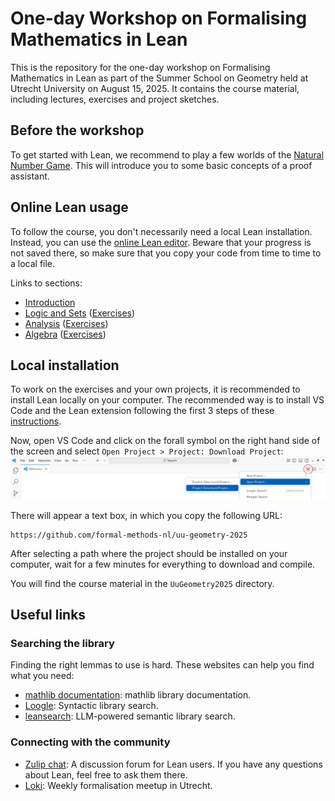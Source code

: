 # One-day Workshop on Formalising Mathematics in Lean

This is the repository for the one-day workshop on Formalising Mathematics in Lean
as part of the Summer School on Geometry held at Utrecht University on August 15, 2025.
It contains the course material, including lectures, exercises and project sketches.

## Before the workshop

To get started with Lean, we recommend to play a few worlds of the
[Natural Number Game](https://adam.math.hhu.de/#/g/leanprover-community/nng4). This will introduce you to
some basic concepts of a proof assistant.

## Online Lean usage

To follow the course, you don't necessarily need a local Lean installation. Instead,
you can use the [online Lean editor](https://live.lean-lang.org/). Beware that your progress is not saved there,
so make sure that you copy your code from time to time to a local file.

Links to sections:

- [Introduction](https://live.lean-lang.org/#url=https%3A%2F%2Fraw.githubusercontent.com%2Fformal-methods-nl%2Fuu-geometry-2025%2Frefs%2Fheads%2Fmaster%2FUuGeometry2025%2FLectures%2F01Introduction.lean%3Ftoken%3DGHSAT0AAAAAACW4X3GFY5V7NVIQMCYIO2RK2E6N5KQ)
- [Logic and Sets](https://live.lean-lang.org/#url=https%3A%2F%2Fraw.githubusercontent.com%2Fformal-methods-nl%2Fuu-geometry-2025%2Frefs%2Fheads%2Fmaster%2FUuGeometry2025%2FLectures%2F02Logic.lean%3Ftoken%3DGHSAT0AAAAAACW4X3GERGSQJM4UB4W3TY7Q2E6N6NA) ([Exercises](https://live.lean-lang.org/#url=https%3A%2F%2Fraw.githubusercontent.com%2Fformal-methods-nl%2Fuu-geometry-2025%2Frefs%2Fheads%2Fmaster%2FUuGeometry2025%2FExercises%2F02Logic.lean))
- [Analysis](https://live.lean-lang.org/#url=https%3A%2F%2Fraw.githubusercontent.com%2Fformal-methods-nl%2Fuu-geometry-2025%2Frefs%2Fheads%2Fmaster%2FUuGeometry2025%2FLectures%2F03Analysis.lean%3Ftoken%3DGHSAT0AAAAAACW4X3GEZLM2CN3N7J4PBOVQ2E6N7OA) ([Exercises](https://live.lean-lang.org/#url=https%3A%2F%2Fraw.githubusercontent.com%2Fformal-methods-nl%2Fuu-geometry-2025%2Frefs%2Fheads%2Fmaster%2FUuGeometry2025%2FExercises%2F03Analysis.lean))
- [Algebra](https://live.lean-lang.org/#url=https%3A%2F%2Fraw.githubusercontent.com%2Fformal-methods-nl%2Fuu-geometry-2025%2Frefs%2Fheads%2Fmaster%2FUuGeometry2025%2FLectures%2F04Algebra.lean%3Ftoken%3DGHSAT0AAAAAACW4X3GFWCRY2GNOYJQKGZPS2E6N74A) ([Exercises](https://live.lean-lang.org/#url=https%3A%2F%2Fraw.githubusercontent.com%2Fformal-methods-nl%2Fuu-geometry-2025%2Frefs%2Fheads%2Fmaster%2FUuGeometry2025%2FExercises%2F04Algebra.lean))

## Local installation

To work on the exercises and your own projects, it is recommended to install Lean locally on your computer. The recommended
way is to install VS Code and the Lean extension following the first 3 steps of these
[instructions](https://docs.lean-lang.org/lean4/doc/quickstart.html).

Now, open VS Code and click on the forall symbol on the right hand side of the screen and select
`Open Project > Project: Download Project`:
![download project dialog](images/vscode-download-project.png)

There will appear a text box, in which you copy the following URL:
```
https://github.com/formal-methods-nl/uu-geometry-2025
```
After selecting a path where the project should be installed on your computer, wait for a few minutes
for everything to download and compile.

You will find the course material in the `UuGeometry2025` directory.

## Useful links

### Searching the library

Finding the right lemmas to use is hard. These websites can help you find what you need:

- [mathlib documentation](https://leanprover-community.github.io/mathlib4_docs/): mathlib library
  documentation.
- [Loogle](https://loogle.lean-lang.org/): Syntactic library search.
- [leansearch](https://leansearch.net/): LLM-powered semantic library search.

### Connecting with the community

- [Zulip chat](https://leanprover.zulipchat.com/): A discussion forum for Lean users. If you have any
  questions about Lean, feel free to ask them there.
- [Loki](https://formal-methods.nl/loki): Weekly formalisation meetup in Utrecht.
